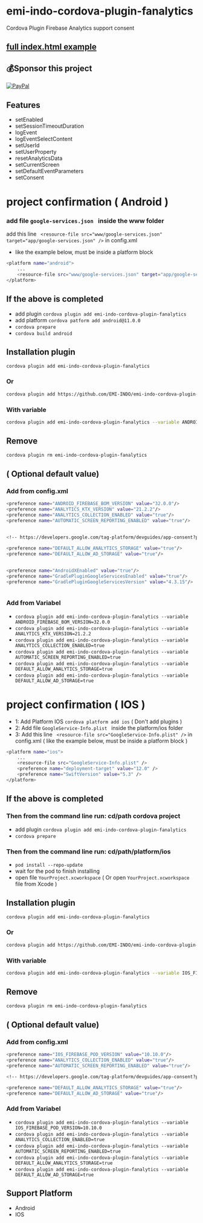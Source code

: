 # emi-indo-cordova-plugin-fanalytics
 Cordova Plugin Firebase Analytics support consent 
 
 ## [full index.html example ](https://github.com/EMI-INDO/emi-indo-cordova-plugin-fanalytics/blob/main/example/index.html) 
 
 ## 💰Sponsor this project
  [![PayPal](https://img.shields.io/badge/PayPal-00457C?style=for-the-badge&logo=paypal&logoColor=white)](https://paypal.me/emiindo)  


## Features

- setEnabled
- setSessionTimeoutDuration
- logEvent
- logEventSelectContent
- setUserId
- setUserProperty
- resetAnalyticsData
- setCurrentScreen
- setDefaultEventParameters
- setConsent

# project confirmation ( Android )

### add file  ```google-services.json ``` inside the www folder
add this line ``` <resource-file src="www/google-services.json" target="app/google-services.json" />``` in config.xml 
- like the example below, must be inside a platform block

```sh
<platform name="android">
    ...
    <resource-file src="www/google-services.json" target="app/google-services.json" />
</platform>
```
## If the above is completed
- add plugin ```cordova plugin add emi-indo-cordova-plugin-fanalytics```
- add platform ```cordova patform add android@11.0.0```
- ```cordova prepare```
- ```cordova build android```

## Installation plugin

```sh
cordova plugin add emi-indo-cordova-plugin-fanalytics
```
### Or
```sh
cordova plugin add https://github.com/EMI-INDO/emi-indo-cordova-plugin-fanalytics
```
### With variable
```sh
cordova plugin add emi-indo-cordova-plugin-fanalytics --variable ANDROID_FIREBASE_BOM_VERSION=32.0.0 --variable ANALYTICS_KTX_VERSIONS=21.2.2
```
## Remove
```sh
cordova plugin rm emi-indo-cordova-plugin-fanalytics
```

## ( Optional default value)
### Add from config.xml
```sh
<preference name="ANDROID_FIREBASE_BOM_VERSION" value="32.0.0"/>
<preference name="ANALYTICS_KTX_VERSION" value="21.2.2"/>
<preference name="ANALYTICS_COLLECTION_ENABLED" value="true"/>
<preference name="AUTOMATIC_SCREEN_REPORTING_ENABLED" value="true"/>
  
  
<!-- https://developers.google.com/tag-platform/devguides/app-consent?platform=android -->

<preference name="DEFAULT_ALLOW_ANALYTICS_STORAGE" value="true"/>
<preference name="DEFAULT_ALLOW_AD_STORAGE" value="true"/>
  

<preference name="AndroidXEnabled" value="true"/>
<preference name="GradlePluginGoogleServicesEnabled" value="true"/>
<preference name="GradlePluginGoogleServicesVersion" value="4.3.15"/>
  
  ```

### Add from Variabel
- ```cordova plugin add emi-indo-cordova-plugin-fanalytics --variable ANDROID_FIREBASE_BOM_VERSION=32.0.0```
- ```cordova plugin add emi-indo-cordova-plugin-fanalytics --variable ANALYTICS_KTX_VERSION=21.2.2```
- ```cordova plugin add emi-indo-cordova-plugin-fanalytics --variable ANALYTICS_COLLECTION_ENABLED=true```
- ```cordova plugin add emi-indo-cordova-plugin-fanalytics --variable AUTOMATIC_SCREEN_REPORTING_ENABLED=true```
- ```cordova plugin add emi-indo-cordova-plugin-fanalytics --variable DEFAULT_ALLOW_ANALYTICS_STORAGE=true```
- ```cordova plugin add emi-indo-cordova-plugin-fanalytics --variable DEFAULT_ALLOW_AD_STORAGE=true```




# project confirmation ( IOS )

- 1: Add Platform IOS ```cordova platform add ios``` ( Don't add plugins )
- 2: Add file  ```GoogleService-Info.plist ``` inside the platform/ios folder
- 3: Add this line ``` <resource-file src="GoogleService-Info.plist" />``` in config.xml ( like the example below, must be inside a platform block )

```sh
<platform name="ios">
    ...
    <resource-file src="GoogleService-Info.plist" />
    <preference name="deployment-target" value="12.0" />
    <preference name="SwiftVersion" value="5.3" />
</platform>
```
## If the above is completed
### Then from the command line run: cd/path cordova project
- add plugin ```cordova plugin add emi-indo-cordova-plugin-fanalytics```
- ```cordova prepare```
### Then from the command line run: cd/path/platform/ios
- ```pod install --repo-update```
- wait for the pod to finish installing
- open file ```YourProject.xcworkspace```   ( Or open ```YourProject.xcworkspace``` file from Xcode )

## Installation plugin

```sh
cordova plugin add emi-indo-cordova-plugin-fanalytics
```
### Or
```sh
cordova plugin add https://github.com/EMI-INDO/emi-indo-cordova-plugin-fanalytics
```
### With variable
```sh
cordova plugin add emi-indo-cordova-plugin-fanalytics --variable IOS_FIREBASE_POD_VERSION=10.10.0
```
## Remove
```sh
cordova plugin rm emi-indo-cordova-plugin-fanalytics
```

## ( Optional default value)
### Add from config.xml
```sh
<preference name="IOS_FIREBASE_POD_VERSION" value="10.10.0"/>
<preference name="ANALYTICS_COLLECTION_ENABLED" value="true"/>
<preference name="AUTOMATIC_SCREEN_REPORTING_ENABLED" value="true"/>

<!-- https://developers.google.com/tag-platform/devguides/app-consent?platform=ios -->

<preference name="DEFAULT_ALLOW_ANALYTICS_STORAGE" value="true"/>
<preference name="DEFAULT_ALLOW_AD_STORAGE" value="true"/>

  ```

### Add from Variabel
- ```cordova plugin add emi-indo-cordova-plugin-fanalytics --variable IOS_FIREBASE_POD_VERSION=10.10.0```
- ```cordova plugin add emi-indo-cordova-plugin-fanalytics --variable ANALYTICS_COLLECTION_ENABLED=true```
- ```cordova plugin add emi-indo-cordova-plugin-fanalytics --variable AUTOMATIC_SCREEN_REPORTING_ENABLED=true```
- ```cordova plugin add emi-indo-cordova-plugin-fanalytics --variable DEFAULT_ALLOW_ANALYTICS_STORAGE=true```
- ```cordova plugin add emi-indo-cordova-plugin-fanalytics --variable DEFAULT_ALLOW_AD_STORAGE=true```


## Support Platform
- Android
- IOS

